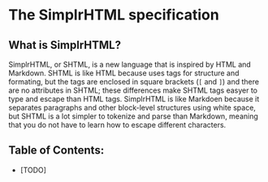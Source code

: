 # The SimplrHTML specification

## What is SimplrHTML?
SimplrHTML, or SHTML, is a new language that is inspired by HTML and Markdown. SHTML is like HTML because uses tags for structure and formating, but the tags are enclosed in square brackets (`[` and `]`) and there are no attributes in SHTML; these differences make SHTML tags easyer to type and escape than HTML tags. SimplrHTML is like Markdoen because it separates paragraphs and other block-level structures using white space, but SHTML is a lot simpler to tokenize and parse than Markdown, meaning that you do not have to learn how to escape different characters. 

## Table of Contents:
- [TODO]
